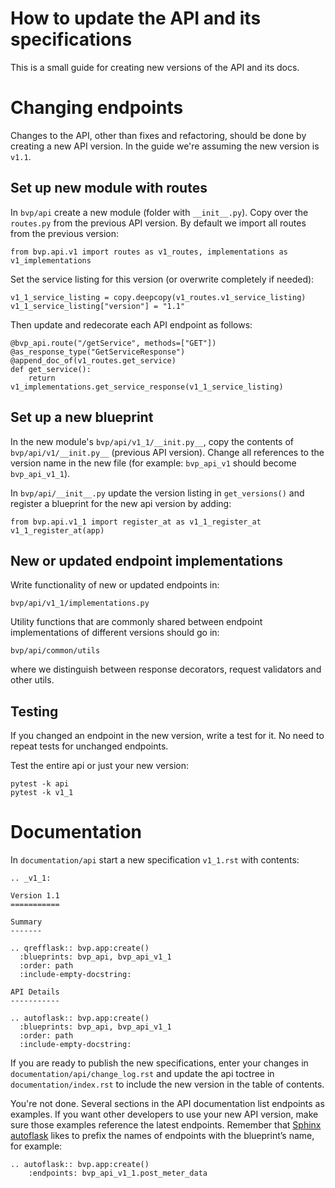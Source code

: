 # How to update the API and its specifications

This is a small guide for creating new versions of the API and its docs.


Changing endpoints
==================

Changes to the API, other than fixes and refactoring, should be done by creating a new API version.
In the guide we're assuming the new version is `v1.1`.

Set up new module with routes
-----------------------------

In `bvp/api` create a new module (folder with `__init__.py`).
Copy over the `routes.py` from the previous API version.
By default we import all routes from the previous version:

    from bvp.api.v1 import routes as v1_routes, implementations as v1_implementations

Set the service listing for this version (or overwrite completely if needed):

    v1_1_service_listing = copy.deepcopy(v1_routes.v1_service_listing)
    v1_1_service_listing["version"] = "1.1"

Then update and redecorate each API endpoint as follows:

    @bvp_api.route("/getService", methods=["GET"])
    @as_response_type("GetServiceResponse")
    @append_doc_of(v1_routes.get_service)
    def get_service():
        return v1_implementations.get_service_response(v1_1_service_listing)

Set up a new blueprint
----------------------

In the new module's `bvp/api/v1_1/__init.py__`, copy the contents of `bvp/api/v1/__init.py__` (previous API version).
Change all references to the version name in the new file (for example: `bvp_api_v1` should become `bvp_api_v1_1`).

In `bvp/api/__init__.py` update the version listing in `get_versions()` and register a blueprint for the new api version by adding:

    from bvp.api.v1_1 import register_at as v1_1_register_at
    v1_1_register_at(app) 

New or updated endpoint implementations
---------------------------------------

Write functionality of new or updated endpoints in:

    bvp/api/v1_1/implementations.py

Utility functions that are commonly shared between endpoint implementations of different versions should go in:

    bvp/api/common/utils

where we distinguish between response decorators, request validators and other utils.


Testing
-------

If you changed an endpoint in the new version, write a test for it.
No need to repeat tests for unchanged endpoints.

Test the entire api or just your new version:

    pytest -k api
    pytest -k v1_1

Documentation
=============

In `documentation/api` start a new specification `v1_1.rst` with contents:

    .. _v1_1:
    
    Version 1.1
    ===========
    
    Summary
    -------
    
    .. qrefflask:: bvp.app:create()
      :blueprints: bvp_api, bvp_api_v1_1
      :order: path
      :include-empty-docstring:
    
    API Details
    -----------
    
    .. autoflask:: bvp.app:create()
      :blueprints: bvp_api, bvp_api_v1_1
      :order: path
      :include-empty-docstring:

If you are ready to publish the new specifications, enter your changes in `documentation/api/change_log.rst` and update the api toctree in `documentation/index.rst`
to include the new version in the table of contents.

You're not done. Several sections in the API documentation list endpoints as examples. If you want other developers to use your new API version, make sure those examples reference the latest endpoints. Remember that [Sphinx autoflask](https://sphinxcontrib-httpdomain.readthedocs.io/en/stable/#module-sphinxcontrib.autohttp.flask) likes to prefix the names of endpoints with the blueprint’s name, for example:

    .. autoflask:: bvp.app:create()
        :endpoints: bvp_api_v1_1.post_meter_data
